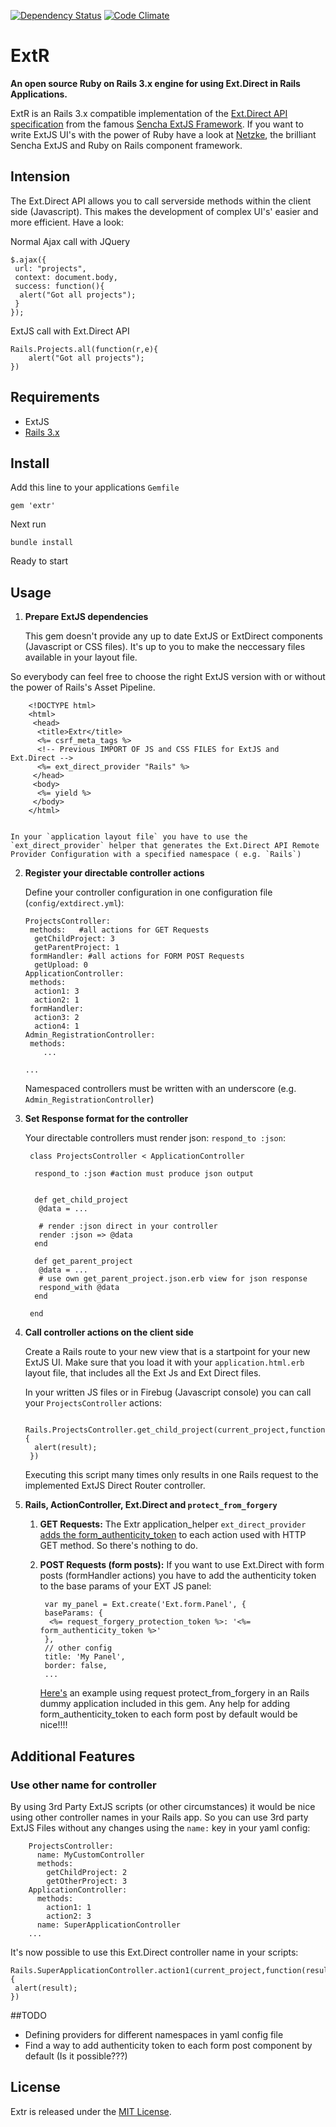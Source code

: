 [![Dependency Status](https://gemnasium.com/skeller1/extr.png)](https://gemnasium.com/skeller1/extr)
[![Code Climate](https://codeclimate.com/badge.png)](https://codeclimate.com/github/skeller1/extr)

# __ExtR__


__An open source Ruby on Rails 3.x engine for using Ext.Direct in Rails Applications.__

ExtR is an Rails 3.x compatible implementation of the [Ext.Direct API specification](http://www.sencha.com/products/extjs/extdirect) from the famous [Sencha ExtJS Framework](http://www.sencha.com/). If you want to write ExtJS UI's with the power of Ruby have a look at [Netzke](http://netzke.org/), the brilliant Sencha ExtJS and Ruby on Rails component framework.


## Intension

The Ext.Direct API allows you to call serverside methods within the client side (Javascript). This makes the development of complex UI's' easier and more efficient. Have a look:


Normal Ajax call with JQuery

    $.ajax({
     url: "projects",
     context: document.body,
     success: function(){
      alert("Got all projects");
     }
    });


ExtJS call with Ext.Direct API

    Rails.Projects.all(function(r,e){
        alert("Got all projects");
    })


## Requirements
* ExtJS
* [Rails 3.x](http://github.com/rails/rails)


## Install

Add this line to your applications `Gemfile`

    gem 'extr'

Next run

    bundle install

Ready to start


## Usage

1.  __Prepare ExtJS dependencies__

    This gem doesn't provide any up to date ExtJS or ExtDirect components (Javascript or CSS files). It's up to you to make the neccessary files available in your layout file.

   So everybody can feel free to choose the right ExtJS version with or without the power of Rails's Asset Pipeline.

        <!DOCTYPE html>
        <html>
         <head>
          <title>Extr</title>
          <%= csrf_meta_tags %>
          <!-- Previous IMPORT OF JS and CSS FILES for ExtJS and Ext.Direct -->
          <%= ext_direct_provider "Rails" %>
         </head>
         <body>
          <%= yield %>
         </body>
        </html>


    In your `application layout file` you have to use the `ext_direct_provider` helper that generates the Ext.Direct API Remote Provider Configuration with a specified namespace ( e.g. `Rails`)


2.  __Register your directable controller actions__

    Define your controller configuration in one configuration file (`config/extdirect.yml`):

        ProjectsController:
         methods:   #all actions for GET Requests
          getChildProject: 3
          getParentProject: 1
         formHandler: #all actions for FORM POST Requests
          getUpload: 0
        ApplicationController:
         methods:
          action1: 3
          action2: 1
         formHandler:
          action3: 2
          action4: 1
        Admin_RegistrationController:
         methods:
            ...

        ...

    Namespaced controllers must be written with an underscore (e.g. `Admin_RegistrationController`)


3. __Set Response format for the controller__

    Your directable controllers must render json: `respond_to :json`:

        class ProjectsController < ApplicationController

         respond_to :json #action must produce json output


         def get_child_project
          @data = ...

          # render :json direct in your controller
          render :json => @data
         end

         def get_parent_project
          @data = ...
          # use own get_parent_project.json.erb view for json response
          respond_with @data
         end

        end



4. __Call controller actions on the client side__

    Create a Rails route to your new view that is a startpoint for your new ExtJS UI. Make sure that you load it with your `application.html.erb` layout file, that includes all the Ext Js and Ext Direct files.

    In your written JS files or in Firebug (Javascript console) you can call your `ProjectsController` actions:

        Rails.ProjectsController.get_child_project(current_project,function(result,e){
         alert(result);
        })



    Executing this script many times only results in one Rails request to the implemented ExtJS Direct Router controller.

5. __Rails, ActionController, Ext.Direct and `protect_from_forgery`__

    1. __GET Requests:__
    The Extr application_helper `ext_direct_provider` [adds the form_authenticity_token](https://github.com/skeller1/extr/blob/master/app/helpers/extr/application_helper.rb#L29) to each action used with HTTP GET method. So there's nothing to do.
    
    2. __POST Requests (form posts):__
    If you want to use Ext.Direct with form posts (formHandler actions) you have to add the authenticity token to the base params of your EXT JS panel:
    
            var my_panel = Ext.create('Ext.form.Panel', {
	        baseParams: {
             <%= request_forgery_protection_token %>: '<%= form_authenticity_token %>'
            },
            // other config
	        title: 'My Panel',
	        border: false,
            ...


        [Here's](https://github.com/skeller1/extr/blob/master/test/dummy/app/views/projects/rpcextjs410.html.erb#L27) an example using request protect_from_forgery in an Rails dummy application included in this gem. 
        Any help for adding form_authenticity_token to each form post by default would be nice!!!!



## Additional Features

### Use other name for controller
By using 3rd Party ExtJS scripts (or other circumstances) it would be nice using other controller names in your Rails app. So you can use 3rd party ExtJS Files without any changes using the `name:` key in your yaml config:

        ProjectsController:
          name: MyCustomController
          methods:
            getChildProject: 2
            getOtherProject: 3
        ApplicationController:
          methods:
            action1: 1
            action2: 3
          name: SuperApplicationController
        ...


It's now possible to use this Ext.Direct controller name in your scripts:

    Rails.SuperApplicationController.action1(current_project,function(result,e){
     alert(result);
    })

##TODO
    
* Defining providers for different namespaces in yaml config file
* Find a way to add authenticity token to each form post component by default (Is it possible???)

## License
Extr is released under the [MIT License](http://www.opensource.org/licenses/MIT).

